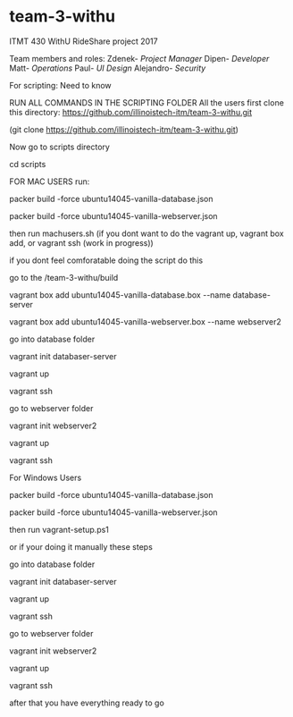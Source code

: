 # team-3-withu
ITMT 430 WithU RideShare project 2017

Team members and roles:
Zdenek- *Project Manager*
Dipen- *Developer*
Matt- *Operations*
Paul- *UI Design* 
Alejandro- *Security*


For scripting: Need to know

RUN ALL COMMANDS IN THE SCRIPTING FOLDER
All the users first clone this directory:
https://github.com/illinoistech-itm/team-3-withu.git

(git clone https://github.com/illinoistech-itm/team-3-withu.git)

Now go to scripts directory

cd scripts

FOR MAC USERS run:

packer build -force ubuntu14045-vanilla-database.json

packer build -force ubuntu14045-vanilla-webserver.json

then run machusers.sh (if you dont want to do the vagrant up, vagrant box add, or vagrant ssh (work in progress))

if you dont feel comforatable doing the script do this

go to the /team-3-withu/build

vagrant box add ubuntu14045-vanilla-database.box --name database-server

vagrant box add ubuntu14045-vanilla-webserver.box --name webserver2

go into database folder

vagrant init databaser-server

vagrant up

vagrant ssh

go to webserver folder 

vagrant init webserver2

vagrant up 

vagrant ssh

For Windows Users

packer build -force ubuntu14045-vanilla-database.json

packer build -force ubuntu14045-vanilla-webserver.json

then run vagrant-setup.ps1 

or if your doing it manually these steps

go into database folder

vagrant init databaser-server

vagrant up

vagrant ssh

go to webserver folder 

vagrant init webserver2

vagrant up 

vagrant ssh

after that you have everything ready to go

 

